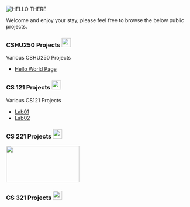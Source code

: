 ![HELLO THERE](https://media1.giphy.com/media/Nx0rz3jtxtEre/giphy.gif?cid=790b7611cd80962601633e192440ad2d23e9872aca6f92cc&rid=giphy.gif&ct=g)

Welcome and enjoy your stay, please feel free to browse the below public projects.

### CSHU250 Projects <img src="https://freepikpsd.com/media/2019/11/github-logo-transparent-png-images-1.png" width="25" height="25" />

Various CSHU250 Projects


- [Hello World Page](https://github.com/pworwag/hello-world)


### CS 121 Projects <img src="https://cdn2.iconfinder.com/data/icons/computer-science-flat/60/Learn_Computer_Science-degree-computer-science-512.png" width="25" height="25" />

Various CS121 Projects


- [Lab01](https://github.com/HindmanCourses/cs121-f21-lab01-pworwag)
- [Lab02](https://github.com/HindmanCourses/cs121-f21-lab02-pworwag)

### CS 221 Projects <img src="https://cdn2.iconfinder.com/data/icons/computer-science-flat/60/Learn_Computer_Science-degree-computer-science-512.png" width="25" height="25" />
<img src="https://cdn.pixabay.com/photo/2017/06/16/07/26/under-construction-2408062_960_720.png" width="200" height="100" />


### CS 321 Projects <img src="https://cdn2.iconfinder.com/data/icons/computer-science-flat/60/Learn_Computer_Science-degree-computer-science-512.png" width="25" height="25" />
